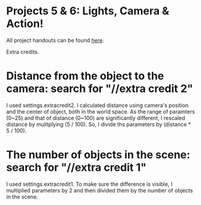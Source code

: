 # Projects 5 & 6: Lights, Camera & Action!

All project handouts can be found [here](https://cs1230.graphics/projects).


Extra credits.
# Distance from the object to the camera: search for "//extra credit 2"
I used settings.extracredit2.
I calculated distance using camera's position and the center of object, both in the world space. As the range of paramters (0~25) and that of distance (0~100) are significantly different, I rescaled distance by mulitplying (5 / 100). So, I divide ths parameters by (distance * 5 / 100).
    
# The number of objects in the scene: search for "//extra credit 1"
I used settings.extracredit1.
To make sure the difference is visible, I multiplied parameters by 2 and then divided them by the number of objects in the scene.

